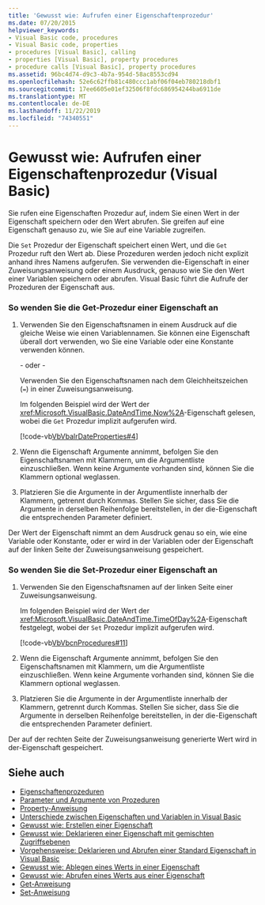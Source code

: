 ```yaml
---
title: 'Gewusst wie: Aufrufen einer Eigenschaftenprozedur'
ms.date: 07/20/2015
helpviewer_keywords:
- Visual Basic code, procedures
- Visual Basic code, properties
- procedures [Visual Basic], calling
- properties [Visual Basic], property procedures
- procedure calls [Visual Basic], property procedures
ms.assetid: 96bc4d74-d9c3-4b7a-954d-58ac8553cd94
ms.openlocfilehash: 52e6c62ffb81c480ccc1abf06f04eb780218dbf1
ms.sourcegitcommit: 17ee6605e01ef32506f8fdc686954244ba6911de
ms.translationtype: MT
ms.contentlocale: de-DE
ms.lasthandoff: 11/22/2019
ms.locfileid: "74340551"
---
```

# <a name="how-to-call-a-property-procedure-visual-basic"></a>Gewusst wie: Aufrufen einer Eigenschaftenprozedur (Visual Basic)
Sie rufen eine Eigenschaften Prozedur auf, indem Sie einen Wert in der Eigenschaft speichern oder den Wert abrufen. Sie greifen auf eine Eigenschaft genauso zu, wie Sie auf eine Variable zugreifen.  
  
 Die `Set` Prozedur der Eigenschaft speichert einen Wert, und die `Get` Prozedur ruft den Wert ab. Diese Prozeduren werden jedoch nicht explizit anhand ihres Namens aufgerufen. Sie verwenden die-Eigenschaft in einer Zuweisungsanweisung oder einem Ausdruck, genauso wie Sie den Wert einer Variablen speichern oder abrufen. Visual Basic führt die Aufrufe der Prozeduren der Eigenschaft aus.  
  
### <a name="to-call-a-propertys-get-procedure"></a>So wenden Sie die Get-Prozedur einer Eigenschaft an  
  
1. Verwenden Sie den Eigenschaftsnamen in einem Ausdruck auf die gleiche Weise wie einen Variablennamen. Sie können eine Eigenschaft überall dort verwenden, wo Sie eine Variable oder eine Konstante verwenden können.  
  
     \- oder -  
  
     Verwenden Sie den Eigenschaftsnamen nach dem Gleichheitszeichen (`=`) in einer Zuweisungsanweisung.  
  
     Im folgenden Beispiel wird der Wert der <xref:Microsoft.VisualBasic.DateAndTime.Now%2A>-Eigenschaft gelesen, wobei die `Get` Prozedur implizit aufgerufen wird.  
  
     [!code-vb[VbVbalrDateProperties#4](~/samples/snippets/visualbasic/VS_Snippets_VBCSharp/VbVbalrDateProperties/VB/Module1.vb#4)]  
  
2. Wenn die Eigenschaft Argumente annimmt, befolgen Sie den Eigenschaftsnamen mit Klammern, um die Argumentliste einzuschließen. Wenn keine Argumente vorhanden sind, können Sie die Klammern optional weglassen.  
  
3. Platzieren Sie die Argumente in der Argumentliste innerhalb der Klammern, getrennt durch Kommas. Stellen Sie sicher, dass Sie die Argumente in derselben Reihenfolge bereitstellen, in der die-Eigenschaft die entsprechenden Parameter definiert.  
  
 Der Wert der Eigenschaft nimmt an dem Ausdruck genau so ein, wie eine Variable oder Konstante, oder er wird in der Variablen oder der Eigenschaft auf der linken Seite der Zuweisungsanweisung gespeichert.  
  
### <a name="to-call-a-propertys-set-procedure"></a>So wenden Sie die Set-Prozedur einer Eigenschaft an  
  
1. Verwenden Sie den Eigenschaftsnamen auf der linken Seite einer Zuweisungsanweisung.  
  
     Im folgenden Beispiel wird der Wert der <xref:Microsoft.VisualBasic.DateAndTime.TimeOfDay%2A>-Eigenschaft festgelegt, wobei der `Set` Prozedur implizit aufgerufen wird.  
  
     [!code-vb[VbVbcnProcedures#11](~/samples/snippets/visualbasic/VS_Snippets_VBCSharp/VbVbcnProcedures/VB/Class1.vb#11)]  
  
2. Wenn die Eigenschaft Argumente annimmt, befolgen Sie den Eigenschaftsnamen mit Klammern, um die Argumentliste einzuschließen. Wenn keine Argumente vorhanden sind, können Sie die Klammern optional weglassen.  
  
3. Platzieren Sie die Argumente in der Argumentliste innerhalb der Klammern, getrennt durch Kommas. Stellen Sie sicher, dass Sie die Argumente in derselben Reihenfolge bereitstellen, in der die-Eigenschaft die entsprechenden Parameter definiert.  
  
 Der auf der rechten Seite der Zuweisungsanweisung generierte Wert wird in der-Eigenschaft gespeichert.  
  
## <a name="see-also"></a>Siehe auch

- [Eigenschaftenprozeduren](./property-procedures.md)
- [Parameter und Argumente von Prozeduren](./procedure-parameters-and-arguments.md)
- [Property-Anweisung](../../../../visual-basic/language-reference/statements/property-statement.md)
- [Unterschiede zwischen Eigenschaften und Variablen in Visual Basic](./differences-between-properties-and-variables.md)
- [Gewusst wie: Erstellen einer Eigenschaft](./how-to-create-a-property.md)
- [Gewusst wie: Deklarieren einer Eigenschaft mit gemischten Zugriffsebenen](./how-to-declare-a-property-with-mixed-access-levels.md)
- [Vorgehensweise: Deklarieren und Abrufen einer Standard Eigenschaft in Visual Basic](./how-to-declare-and-call-a-default-property.md)
- [Gewusst wie: Ablegen eines Werts in einer Eigenschaft](./how-to-put-a-value-in-a-property.md)
- [Gewusst wie: Abrufen eines Werts aus einer Eigenschaft](./how-to-get-a-value-from-a-property.md)
- [Get-Anweisung](../../../../visual-basic/language-reference/statements/get-statement.md)
- [Set-Anweisung](../../../../visual-basic/language-reference/statements/set-statement.md)
